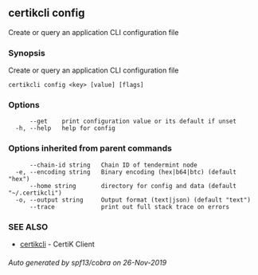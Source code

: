 ## certikcli config

Create or query an application CLI configuration file

### Synopsis

Create or query an application CLI configuration file

```
certikcli config <key> [value] [flags]
```

### Options

```
      --get    print configuration value or its default if unset
  -h, --help   help for config
```

### Options inherited from parent commands

```
      --chain-id string   Chain ID of tendermint node
  -e, --encoding string   Binary encoding (hex|b64|btc) (default "hex")
      --home string       directory for config and data (default "~/.certikcli")
  -o, --output string     Output format (text|json) (default "text")
      --trace             print out full stack trace on errors
```

### SEE ALSO

* [certikcli](certikcli.md)	 - CertiK Client

###### Auto generated by spf13/cobra on 26-Nov-2019
